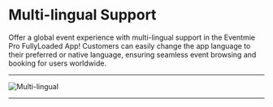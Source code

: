 # Multi-lingual Support

Offer a global event experience with multi-lingual support in the Eventmie Pro FullyLoaded App! Customers can easily change the app language to their preferred or native language, ensuring seamless event browsing and booking for users worldwide.


---

![Multi-lingual](/images/v3/App-Multi-Language-Image-6.webp "Multi-lingual")

---
